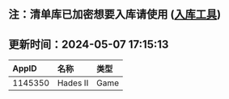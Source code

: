## 注：清单库已加密想要入库请使用 ([入库工具](https://github.com/BlankTMing/ManifestAutoUpdate/releases))

## 更新时间：2024-05-07 17:15:13
| AppID | 名称 | 类型  |
| :-------------------- | :----------------------------- | :----------- |
| 1145350 | Hades II| Game |
